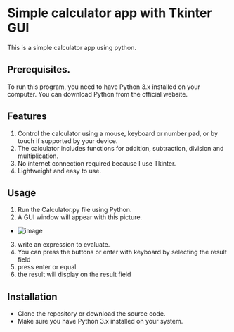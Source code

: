 # **Simple calculator app with Tkinter GUI**
This is a simple calculator app using python.
<br>

## Prerequisites.
To run this program, you need to have Python 3.x installed on your computer. You can download Python from the official website.
<br>

## Features
1. Control the calculator using a mouse, keyboard or number pad, or by touch if supported by your device.
2. The calculator includes functions for addition, subtraction, division and multiplication.
3. No internet connection required because I use Tkinter.
4. Lightweight and easy to use.


## Usage
1. Run the Calculator.py file using Python.
2. A GUI window will appear with this picture.
- ![image](https://github.com/Mohamed10Alaeldin/Calculator/assets/99670636/e67b8a52-90b8-452d-9a67-d6d05ac2dbf0)
3. write an expression to evaluate.
4. You can press the buttons or enter with keyboard by selecting the result field
5. press enter or equal
6. the result will display on the result field


## Installation
- Clone the repository or download the source code.
- Make sure you have Python 3.x installed on your system.
<br>

